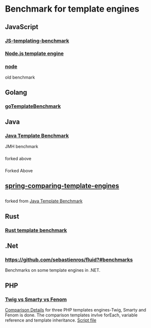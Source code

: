 # Benchmark for template engines

## JavaScript

### [JS-templating-benchmark](https://github.com/marko-js/templating-benchmarks)

### [Node.js template engine](https://github.com/baryshev/template-benchmark)

### [node](https://github.com/paularmstrong/node-templates)
old benchmark

## Golang

### [goTemplateBenchmark](https://github.com/slinso/goTemplateBenchmark)

## Java

### [Java Template Benchmark](https://github.com/mbosecke/template-benchmark)
JMH benchmark

### [](https://github.com/casid/template-benchmark)
forked above 

### [](https://github.com/agentgt/template-benchmark)
Forked Above

## [spring-comparing-template-engines](https://github.com/jreijn/spring-comparing-template-engines)

## [](https://github.com/xmlet/template-benchmark)
forked from [Java Template Benchmark](https://github.com/mbosecke/template-benchmark)

## Rust

### [Rust template benchmark](https://github.com/rosetta-rs/template-benchmarks-rs)

## .Net

### https://github.com/sebastienros/fluid?#benchmarks
Benchmarks on some template engines in .NET.

## PHP

### [Twig vs Smarty vs Fenom](https://github.com/fenom-template/benchmark)
[Comparison Details](https://github.com/fenom-template/fenom/blob/master/docs/en/benchmark.md) for three PHP templates engines-Twig, Smarty and Fenom is done.
The comparison templates invlve forEach, variable reference and template inheritance. [Script file](https://github.com/fenom-template/benchmark/blob/master/bin/fenom-benchmark.php) 
